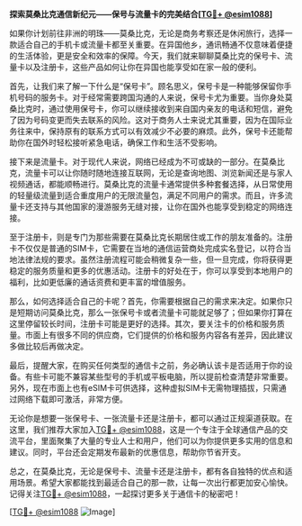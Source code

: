 **探索莫桑比克通信新纪元——保号与流量卡的完美结合[[TG💪+ @esim1088](https://t.me/s/esim1088)]**

如果你计划前往非洲的明珠——莫桑比克，无论是商务考察还是休闲旅行，选择一款适合自己的手机卡或流量卡都至关重要。在异国他乡，通讯畅通不仅意味着便捷的生活体验，更是安全和效率的保障。今天，我们就来聊聊莫桑比克的保号卡、流量卡以及注册卡，这些产品如何让你在异国也能享受如在家一般的便利。

首先，让我们来了解一下什么是“保号卡”。顾名思义，保号卡是一种能够保留你手机号码的服务卡。对于经常需要跨国沟通的人来说，保号卡尤为重要。当你身处莫桑比克时，通过使用保号卡，你可以继续接收到来自国内亲友的电话和短信，避免了因为号码变更而失去联系的风险。这对于商务人士来说尤其重要，因为在国际业务往来中，保持原有的联系方式可以有效减少不必要的麻烦。此外，保号卡还能帮助你在国外时轻松接听紧急电话，确保工作和生活不受影响。

接下来是流量卡。对于现代人来说，网络已经成为不可或缺的一部分。在莫桑比克，流量卡可以让你随时随地连接互联网，无论是查询地图、浏览新闻还是与家人视频通话，都能顺畅进行。莫桑比克的流量卡通常提供多种套餐选择，从日常使用的轻量级流量到适合重度用户的无限流量包，满足不同用户的需求。而且，许多流量卡还支持与其他国家的漫游服务无缝对接，让你在国外也能享受到稳定的网络连接。

至于注册卡，则是专门为那些需要在莫桑比克长期居住或工作的朋友准备的。注册卡不仅仅是普通的SIM卡，它需要在当地的通信运营商处完成实名登记，以符合当地法律法规的要求。虽然注册流程可能会稍微复杂一些，但一旦完成，你将获得更稳定的服务质量和更多的优惠活动。注册卡的好处在于，你可以享受到本地用户的福利，比如更低廉的通话资费和更丰富的增值服务。

那么，如何选择适合自己的卡呢？首先，你需要根据自己的需求来决定。如果你只是短期访问莫桑比克，那么一张保号卡或者流量卡可能就足够了；但如果你打算在这里停留较长时间，注册卡可能是更好的选择。其次，要关注卡的价格和服务质量。市面上有很多不同的供应商，它们提供的价格和服务内容各有差异，因此建议多做比较后再做决定。

最后，提醒大家，在购买任何类型的通信卡之前，务必确认该卡是否适用于你的设备。有些卡可能不兼容某些型号的手机或平板电脑，所以提前检查清楚非常重要。另外，现在市面上也有eSIM卡可供选择，这种虚拟SIM卡无需物理插拔，只需通过网络下载即可激活，非常方便。

无论你是想要一张保号卡、一张流量卡还是注册卡，都可以通过正规渠道获取。在这里，我们推荐大家加入[TG💪+ @esim1088](https://t.me/s/esim1088)，这是一个专注于全球通信产品的交流平台，里面聚集了大量的专业人士和用户，他们可以为你提供更多实用的信息和建议。同时，平台还会定期发布最新的优惠信息，帮助你节省开支。

总之，在莫桑比克，无论是保号卡、流量卡还是注册卡，都有各自独特的优点和适用场景。希望大家都能找到最适合自己的那一款，让每一次出行都更加安心愉快。记得关注[TG💪+ @esim1088](https://t.me/s/esim1088)，一起探讨更多关于通信卡的秘密吧！

[[TG💪+ @esim1088](https://t.me/s/esim1088) ![Image](https://i.postimg.cc/4NQfJmqS/Snipaste-2025-05-13-00-14-12.png)]